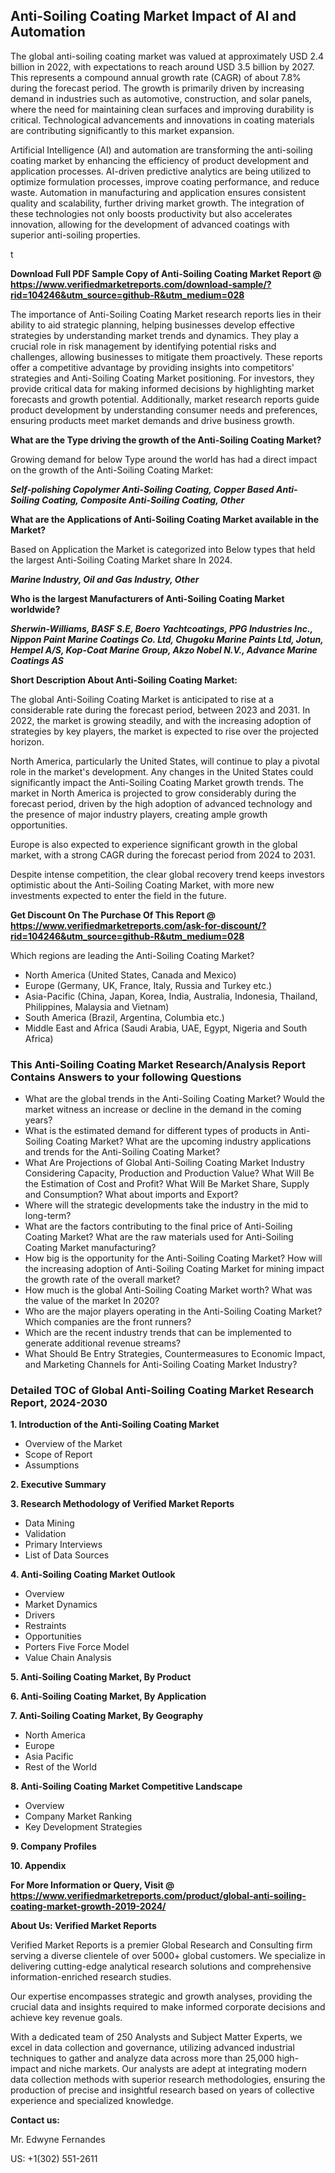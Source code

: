 <h2>Anti-Soiling Coating Market Impact of AI and Automation</h2><p>The global anti-soiling coating market was valued at approximately USD 2.4 billion in 2022, with expectations to reach around USD 3.5 billion by 2027. This represents a compound annual growth rate (CAGR) of about 7.8% during the forecast period. The growth is primarily driven by increasing demand in industries such as automotive, construction, and solar panels, where the need for maintaining clean surfaces and improving durability is critical. Technological advancements and innovations in coating materials are contributing significantly to this market expansion.</p><p>Artificial Intelligence (AI) and automation are transforming the anti-soiling coating market by enhancing the efficiency of product development and application processes. AI-driven predictive analytics are being utilized to optimize formulation processes, improve coating performance, and reduce waste. Automation in manufacturing and application ensures consistent quality and scalability, further driving market growth. The integration of these technologies not only boosts productivity but also accelerates innovation, allowing for the development of advanced coatings with superior anti-soiling properties.</p>t</p><p id="" class=""><strong>Download Full PDF Sample Copy of Anti-Soiling Coating Market Report @ <a href="https://www.verifiedmarketreports.com/download-sample/?rid=104246&utm_source=github-R&utm_medium=028" target="_blank">https://www.verifiedmarketreports.com/download-sample/?rid=104246&utm_source=github-R&utm_medium=028</a></strong></p><p>The importance of&nbsp;Anti-Soiling Coating Market research reports lies in their ability to aid strategic planning, helping businesses develop effective strategies by understanding market trends and dynamics. They play a crucial role in risk management by identifying potential risks and challenges, allowing businesses to mitigate them proactively. These reports offer a competitive advantage by providing insights into competitors' strategies and Anti-Soiling Coating Market positioning. For investors, they provide critical data for making informed decisions by highlighting market forecasts and growth potential. Additionally, market research reports guide product development by understanding consumer needs and preferences, ensuring products meet market demands and drive business growth.</p><p><strong>What are the&nbsp;Type driving the growth of the Anti-Soiling Coating Market?</strong></p><p id="" class="">Growing demand for below Type around the world has had a direct impact on the growth of the Anti-Soiling Coating Market:</p><em><strong>Self-polishing Copolymer Anti-Soiling Coating, Copper Based Anti-Soiling Coating, Composite Anti-Soiling Coating, Other</strong></em></p><strong>What are the&nbsp;Applications&nbsp;of Anti-Soiling Coating Market available in the Market?</strong></p><p id="" class="">Based on Application the Market is categorized into Below types that held the largest Anti-Soiling Coating Market share In 2024.</p><em><strong>Marine Industry, Oil and Gas Industry, Other</strong></em></p><strong>Who is the largest Manufacturers of Anti-Soiling Coating Market worldwide?</strong></p><p><em><strong>Sherwin-Williams, BASF S.E, Boero Yachtcoatings, PPG Industries Inc., Nippon Paint Marine Coatings Co. Ltd, Chugoku Marine Paints Ltd, Jotun, Hempel A/S, Kop-Coat Marine Group, Akzo Nobel N.V., Advance Marine Coatings AS</strong></em></p><p id="" class=""><strong>Short Description About Anti-Soiling Coating Market:</strong></p><p>The global Anti-Soiling Coating Market is anticipated to rise at a considerable rate during the forecast period, between 2023 and 2031. In 2022, the market is growing steadily, and with the increasing adoption of strategies by key players, the market is expected to rise over the projected horizon.</p><p>North America, particularly the United States, will continue to play a pivotal role in the market's development. Any changes in the United States could significantly impact the Anti-Soiling Coating Market growth trends. The market in North America is projected to grow considerably during the forecast period, driven by the high adoption of advanced technology and the presence of major industry players, creating ample growth opportunities.</p><p>Europe is also expected to experience significant growth in the global market, with a strong CAGR during the forecast period from 2024 to 2031.</p><p>Despite intense competition, the clear global recovery trend keeps investors optimistic about the Anti-Soiling Coating Market, with more new investments expected to enter the field in the future.</p><p id="" class=""><strong>Get Discount On The Purchase Of This Report @ <a href="https://www.verifiedmarketreports.com/ask-for-discount/?rid=104246&utm_source=github-R&utm_medium=028" target="_blank">https://www.verifiedmarketreports.com/ask-for-discount/?rid=104246&utm_source=github-R&utm_medium=028</a></strong></p>Which regions are leading the Anti-Soiling Coating Market?</p><ul><li>North America (United States, Canada and Mexico)</li><li>Europe (Germany, UK, France, Italy, Russia and Turkey etc.)</li><li>Asia-Pacific (China, Japan, Korea, India, Australia, Indonesia, Thailand, Philippines, Malaysia and Vietnam)</li><li>South America (Brazil, Argentina, Columbia etc.)</li><li>Middle East and Africa (Saudi Arabia, UAE, Egypt, Nigeria and South Africa)</li></ul><h3 id="" class="">This Anti-Soiling Coating Market Research/Analysis Report Contains Answers to your following Questions</h3><ul><li>What are the global trends in the Anti-Soiling Coating Market? Would the market witness an increase or decline in the demand in the coming years?</li><li>What is the estimated demand for different types of products in Anti-Soiling Coating Market? What are the upcoming industry applications and trends for the Anti-Soiling Coating Market?</li><li>What Are Projections of Global Anti-Soiling Coating Market Industry Considering Capacity, Production and Production Value? What Will Be the Estimation of Cost and Profit? What Will Be Market Share, Supply and Consumption? What about imports and Export?</li><li>Where will the strategic developments take the industry in the mid to long-term?</li><li>What are the factors contributing to the final price of Anti-Soiling Coating Market? What are the raw materials used for Anti-Soiling Coating Market manufacturing?</li><li>How big is the opportunity for the Anti-Soiling Coating Market? How will the increasing adoption of Anti-Soiling Coating Market for mining impact the growth rate of the overall market?</li><li>How much is the global Anti-Soiling Coating Market worth? What was the value of the market In 2020?</li><li>Who are the major players operating in the Anti-Soiling Coating Market? Which companies are the front runners?</li><li>Which are the recent industry trends that can be implemented to generate additional revenue streams?</li><li>What Should Be Entry Strategies, Countermeasures to Economic Impact, and Marketing Channels for Anti-Soiling Coating Market Industry?</li></ul><h3 id="" class="">Detailed TOC of Global Anti-Soiling Coating Market Research Report, 2024-2030</h3><p id="" class=""><strong>1. Introduction of the Anti-Soiling Coating Market</strong></p><ul><li>Overview of the Market</li><li>Scope of Report</li><li>Assumptions</li></ul><p id="" class=""><strong>2. Executive Summary</strong></p><p id="" class=""><strong>3. Research Methodology of Verified Market Reports</strong></p><ul><li>Data Mining</li><li>Validation</li><li>Primary Interviews</li><li>List of Data Sources</li></ul><p id="" class=""><strong>4. Anti-Soiling Coating Market Outlook</strong></p><ul><li>Overview</li><li>Market Dynamics</li><li>Drivers</li><li>Restraints</li><li>Opportunities</li><li>Porters Five Force Model</li><li>Value Chain Analysis</li></ul><p id="" class=""><strong>5. Anti-Soiling Coating Market, By Product</strong></p><p id="" class=""><strong>6. Anti-Soiling Coating Market, By Application</strong></p><p id="" class=""><strong>7. Anti-Soiling Coating Market, By Geography</strong></p><ul><li>North America</li><li>Europe</li><li>Asia Pacific</li><li>Rest of the World</li></ul><p id="" class=""><strong>8. Anti-Soiling Coating Market Competitive Landscape</strong></p><ul><li>Overview</li><li>Company Market Ranking</li><li>Key Development Strategies</li></ul><p id="" class=""><strong>9. Company Profiles</strong></p><p id="" class=""><strong>10. Appendix</strong></p><p id="" class=""><strong>For More Information or Query, Visit @ <a href="https://www.verifiedmarketreports.com/product/global-anti-soiling-coating-market-growth-2019-2024/" target="_blank">https://www.verifiedmarketreports.com/product/global-anti-soiling-coating-market-growth-2019-2024/</a></strong></p><p id="" class=""><strong>About Us: Verified Market Reports</strong></p><p id="" class="">Verified Market Reports is a premier Global Research and Consulting firm serving a diverse clientele of over 5000+ global customers. We specialize in delivering cutting-edge analytical research solutions and comprehensive information-enriched research studies.</p><p id="" class="">Our expertise encompasses strategic and growth analyses, providing the crucial data and insights required to make informed corporate decisions and achieve key revenue goals.</p><p id="" class="">With a dedicated team of 250 Analysts and Subject Matter Experts, we excel in data collection and governance, utilizing advanced industrial techniques to gather and analyze data across more than 25,000 high-impact and niche markets. Our analysts are adept at integrating modern data collection methods with superior research methodologies, ensuring the production of precise and insightful research based on years of collective experience and specialized knowledge.</p><p id="" class=""><strong>Contact us:</strong></p><p id="" class="">Mr. Edwyne Fernandes</p><p id="" class="">US: +1(302) 551-2611</p>